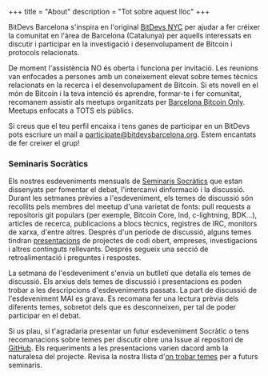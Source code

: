 +++
title = "About"
description = "Tot sobre aquest lloc"
+++

BitDevs Barcelona s'inspira en l'original [BitDevs NYC] per ajudar a fer créixer la comunitat en l'àrea de Barcelona (Catalunya) per aquells interessats en discutir i participar en la investigació i desenvolupament de Bitcoin i protocols relacionats.

De moment l'assistència NO és oberta i funciona per invitació. Les reunions van enfocades a persones amb un coneixement elevat sobre temes tècnics relacionats en la recerca i el desenvolupament de Bitcoin. Si ets novell en el món de Bitcoin i la teva intenció és aprendre, formar-te i fer comunitat, recomanem assistir als meetups organitzats per [Barcelona Bitcoin Only]. Meetups enfocats a TOTS els públics.

Si creus que el teu perfil encaixa i tens ganes de participar en un BitDevs pots escriure un mail a [participate@bitdevsbarcelona.org](mailito:participate@bitdevsbarcelona.org). Estem encantats de fer creixer el grup!

### Seminaris Socràtics

Els nostres esdeveniments mensuals de [Seminaris Socràtics] que estan dissenyats per
fomentar el debat, l'intercanvi dinformació i la discussió. Durant les setmanes
 prèvies a l'esdeveniment, els temes de discussió són recollits pels
membres del meetup d'una varietat de fonts: pull requests a repositoris
git populars (per exemple, Bitcoin Core, lnd, c-lightning, BDK...), articles de recerca,
 publicacions a blocs tècnics, registres de IRC, monitors de xarxa, d'entre altres. 
 Després d'un període de discussió, alguns temes tindran
[presentacions](https://bitdevs.org/presenter-guidelines/) de projectes de
codi obert, empreses, investigacions i altres continguts rellevants. Després
segueix una secció de retroalimentació i preguntes i respostes.

La setmana de l'esdeveniment s'envia un butlletí que detalla els temes de discussió. Els
arxius dels temes de discussió i presentacions es poden trobar a les
descripcions d'esdeveniments passats. La part de discussió de l'esdeveniment MAI es
grava. Es recomana fer una lectura prèvia dels diferents temes, sobretot dels que es
 desconneixen, per tal de poder participar en el debat.

Si us plau, si t'agradaria presentar un futur esdeveniment Socràtic o tens
recomanacions sobre temes per discutir obre una Issue al repositori
de [GitHub]. Els requeriments a les presentacions varien dacord
amb la naturalesa del projecte. Revisa la nostra llista d'[on trobar temes]
per a futurs seminaris.

[Seminaris Socràtics]: https://en.wikipedia.org/wiki/Socratic_method#Socratic_seminar
[GitHub]: https://github.com/Bit-Devs-Barcelona/bit-devs-barcelona.github.io/issues
[BitDevs NYC]: https://bitdevs.org
[on trobar temes]: /about/find-topics
[Barcelona Bitcoin Only]: https://x.com/bcnbitcoinonly